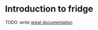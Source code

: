 # Introduction to fridge

TODO: write [great documentation](http://jacobian.org/writing/what-to-write/)
